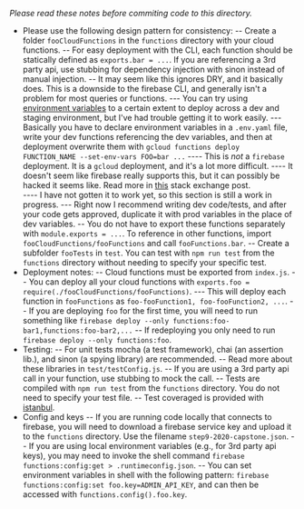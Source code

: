 *Please read these notes before commiting code to this directory.*
- Please use the following design pattern for consistency: 
-- Create a folder `fooCloudFunctions` in the `functions` directory with 
   your cloud functions.
-- For easy deployment with the CLI, each function should be statically defined
   as `exports.bar = ...`.  If you are referencing a 3rd party api, use stubbing 
   for dependency injection with sinon instead of manual injection.
-- It may seem like this ignores DRY, and it basically does. This is a downside
   to the firebase CLI, and generally isn't a problem for most queries or 
   functions. 
--- You can try using [environment variables](https://cloud.google.com/functions/docs/env-var)
    to a certain extent to deploy across a dev and staging environment, but
    I've had trouble getting it to work easily. 
--- Basically you have to declare environment variables in a `.env.yaml` file,
    write your dev functions referencing the dev variables, and then at 
    deployment overwrite them with `gcloud functions deploy FUNCTION_NAME --set-env-vars FOO=bar ...`
---- This is *not* a `firebase` deployment. It is a `gcloud` deployment, 
     and it's a lot more difficult. 
---- It doesn't seem like firebase really supports this, but it can possibly 
     be hacked it seems like. Read more in [this](https://stackoverflow.com/questions/49744470/creating-a-development-and-staging-environments-for-google-cloud-functions)
     stack exchange post.  
---- I have not gotten it to work yet, so this section is still a work in 
     progress. 
--- Right now I recommend writing dev code/tests, and after your code gets 
    approved, duplicate it with prod variables in the place of dev variables.
-- You do not have to export these functions separately with 
   `module.exports = ...`. To reference in other functions, import `fooCloudFunctions/fooFunctions` 
   and call `fooFunctions.bar`. 
-- Create a subfolder `fooTests` in `test`. You can test with `npm run test` 
   from the `functions` directory without needing to specify your specific 
   test.
- Deployment notes: 
-- Cloud functions must be exported from `index.js`. 
-- You can deploy all your cloud functions with `exports.foo = require(./fooCloudFunctions/fooFunctions)`.
--- This will deploy each function in `fooFunctions` as `foo-fooFunction1, foo-fooFunction2, ...`. 
-- If you are deploying `foo` for the first time, you will need to 
   run something like `firebase deploy --only functions:foo-bar1,functions:foo-bar2,...`
-- If redeploying you only need to run `firebase deploy --only functions:foo`. 
- Testing: 
-- For unit tests mocha (a test framework), chai (an assertion lib.), and 
   sinon (a spying library) are recommended. 
-- Read more about these libraries in `test/testConfig.js`. 
-- If you are using a 3rd party api call in your function, use stubbing to 
   mock the call. 
-- Tests are compiled with `npm run test` from the `functions` directory. You 
   do not need to specify your test file. 
-- Test coveraged is provided with [istanbul](https://istanbul.js.org/).
- Config and keys
-- If you are running code locally that connects to firebase, you will need to
   download a firebase service key and upload it to the `functions` directory.
   Use the filename `step9-2020-capstone.json`.
-- If you are using local environment variables (e.g., for 3rd party api keys),
   you may need to invoke the shell command `firebase functions:config:get > .runtimeconfig.json`.
-- You can set environment variables in shell with the following pattern:
   `firebase functions:config:set foo.key=ADMIN_API_KEY`, and can then be accessed
   with `functions.config().foo.key`.   



 
